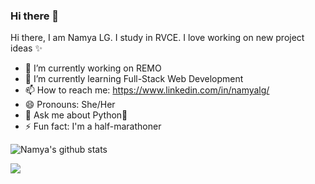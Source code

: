 ### Hi there 👋

<!--
**Namyalg/Namyalg** is a ✨ _special_ ✨ repository because its `README.md` (this file) appears on your GitHub profile.
-->
Hi there, I am Namya LG. I study in RVCE. I love working on new project ideas ✨
- 🔭 I’m currently working on REMO
- 🌱 I’m currently learning Full-Stack Web Development
- 📫 How to reach me: https://www.linkedin.com/in/namyalg/
- 😄 Pronouns: She/Her
- 💬 Ask me about Python🐍
- ⚡ Fun fact: I'm a half-marathoner

![Namya's github stats](https://github-readme-stats.vercel.app/api?username=Namyalg&show_icons=true&theme=radical)

![](https://komarev.com/ghpvc/?username=Namyalg&label=PROFILE+VIEWS)
<!--- 👯 I’m looking to collaborate on ...
- 🤔 I’m looking for help with ...
- 💬 Ask me about ...-->

